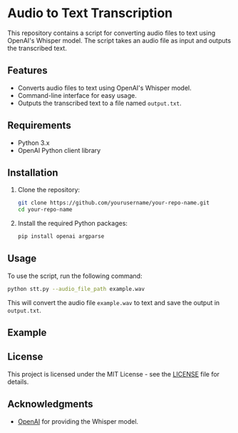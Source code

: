 # Audio to Text Transcription

This repository contains a script for converting audio files to text using OpenAI's Whisper model. The script takes an audio file as input and outputs the transcribed text.

## Features

- Converts audio files to text using OpenAI's Whisper model.
- Command-line interface for easy usage.
- Outputs the transcribed text to a file named `output.txt`.

## Requirements

- Python 3.x
- OpenAI Python client library

## Installation

1. Clone the repository:

   ```bash
   git clone https://github.com/yourusername/your-repo-name.git
   cd your-repo-name
   ```

2. Install the required Python packages:

   ```bash
   pip install openai argparse
   ```

## Usage

To use the script, run the following command:

```bash
python stt.py --audio_file_path example.wav
```

This will convert the audio file `example.wav` to text and save the output in `output.txt`.

## Example

## License

This project is licensed under the MIT License - see the [LICENSE](LICENSE) file for details.

## Acknowledgments

- [OpenAI](https://openai.com/) for providing the Whisper model.

